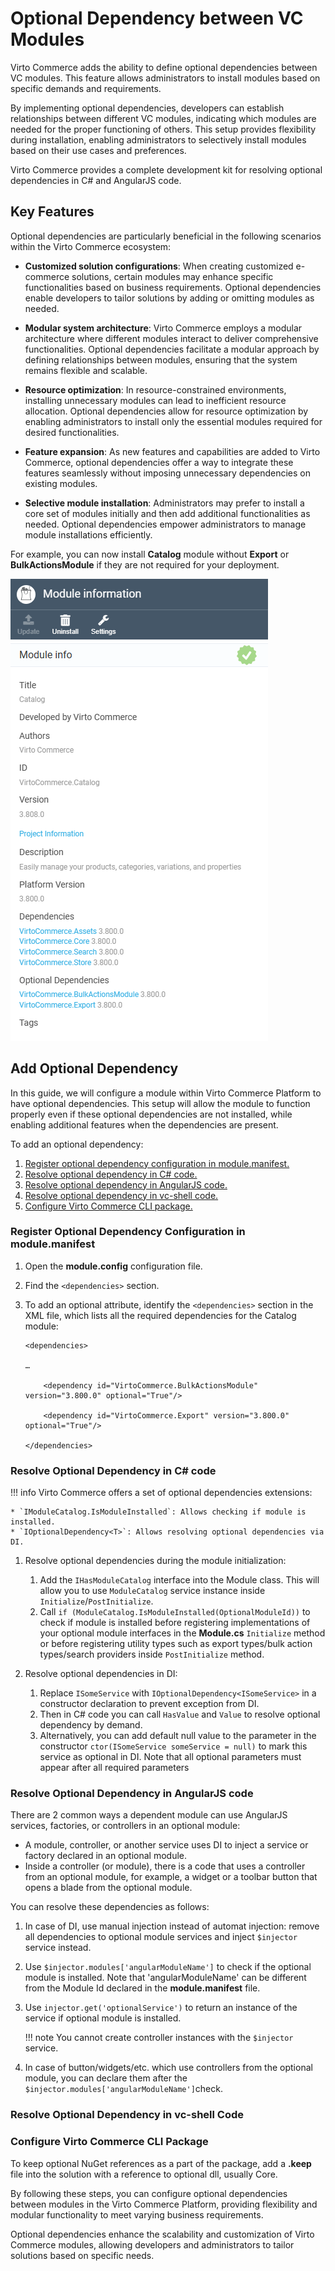 # Optional Dependency between VC Modules 

Virto Commerce adds the ability to define optional dependencies between VC modules. This feature allows administrators to install modules based on specific demands and requirements. 

By implementing optional dependencies, developers can establish relationships between different VC modules, indicating which modules are needed for the proper functioning of others. This setup provides flexibility during installation, enabling administrators to selectively install modules based on their use cases and preferences. 

Virto Commerce provides a complete development kit for resolving optional dependencies in C# and AngularJS code. 

## Key Features 

Optional dependencies are particularly beneficial in the following scenarios within the Virto Commerce ecosystem: 

* **Customized solution configurations**: When creating customized e-commerce solutions, certain modules may enhance specific functionalities based on business requirements. Optional dependencies enable developers to tailor solutions by adding or omitting modules as needed. 

* **Modular system architecture**: Virto Commerce employs a modular architecture where different modules interact to deliver comprehensive functionalities. Optional dependencies facilitate a modular approach by defining relationships between modules, ensuring that the system remains flexible and scalable. 

* **Resource optimization**: In resource-constrained environments, installing unnecessary modules can lead to inefficient resource allocation. Optional dependencies allow for resource optimization by enabling administrators to install only the essential modules required for desired functionalities. 

* **Feature expansion**: As new features and capabilities are added to Virto Commerce, optional dependencies offer a way to integrate these features seamlessly without imposing unnecessary dependencies on existing modules. 

* **Selective module installation**: Administrators may prefer to install a core set of modules initially and then add additional functionalities as needed. Optional dependencies empower administrators to manage module installations efficiently. 

For example, you can now install **Catalog** module without **Export** or **BulkActionsModule** if they are not required for your deployment.  

![Optional Catalog module dependencies](media/optional-dependencies.png)

## Add Optional Dependency 

In this guide, we will configure a module within Virto Commerce Platform to have optional dependencies. This setup will allow the module to function properly even if these optional dependencies are not installed, while enabling additional features when the dependencies are present. 

To add an optional dependency:

1. [Register optional dependency configuration in module.manifest.](optional-dependency.md#register-optional-dependency-configuration-in-modulemanifest)
1. [Resolve optional dependency in C# code.](optional-dependency.md#resolve-optional-dependency-in-c-code)
1. [Resolve optional dependency in AngularJS code.](optional-dependency.md#resolve-optional-dependency-in-angularjs-code)
1. [Resolve optional dependency in vc-shell code.](optional-dependency.md#resolve-optional-dependency-in-vc-shell-code)
1. [Configure Virto Commerce CLI package.](optional-dependency.md#configurу-virto-commerce-cli-package)


### Register Optional Dependency Configuration in **module.manifest**

1. Open the **module.config** configuration file. 
1. Find the `<dependencies>` section.  
1. To add an optional attribute, identify the `<dependencies>` section in the XML file, which lists all the required dependencies for the Catalog module: 

    ```
    <dependencies> 

    … 

        <dependency id="VirtoCommerce.BulkActionsModule" version="3.800.0" optional="True"/> 

        <dependency id="VirtoCommerce.Export" version="3.800.0" optional="True"/> 

    </dependencies> 
    ```

### Resolve Optional Dependency in C# code

!!! info 
    Virto Commerce offers a set of optional dependencies extensions: 

    * `IModuleCatalog.IsModuleInstalled`: Allows checking if module is installed. 
    * `IOptionalDependency<T>`: Allows resolving optional dependencies via DI. 

1. Resolve optional dependencies during the module initialization: 

    1. Add the `IHasModuleCatalog` interface into the Module class. This will allow you to use `ModuleCatalog` service instance inside `Initialize`/`PostInitialize`. 
    1. Call `if (ModuleCatalog.IsModuleInstalled(OptionalModuleId))` to check if module is installed before registering implementations of your optional module interfaces in the **Module.cs** `Initialize` method or before registering utility types such as export types/bulk action types/search providers inside `PostInitialize` method. 

1. Resolve optional dependencies in DI: 

    1. Replace `ISomeService` with `IOptionalDependency<ISomeService>` in a constructor declaration to prevent exception from DI. 
    1. Then in C# code you can call `HasValue` and `Value` to resolve optional dependency by demand.
    1. Alternatively, you can add default null value to the parameter in the constructor `ctor(ISomeService someService = null)` to mark this service as optional in DI. Note that all optional parameters must appear after all required parameters 

 
### Resolve Optional Dependency in AngularJS code

There are 2 common ways a dependent module can use AngularJS services, factories, or controllers in an optional module: 

* A module, controller, or another service uses DI to inject a service or factory declared in an optional module. 
* Inside a controller (or module), there is a code that uses a controller from an optional module, for example, a widget or a toolbar button that opens a blade from the optional module. 

You can resolve these dependencies as follows: 

1. In case of DI, use manual injection instead of automat injection: remove all dependencies to optional module services and inject `$injector` service instead.  
1. Use `$injector.modules['angularModuleName']` to check if the optional module is installed. Note that 'angularModuleName' can be different from the Module Id declared in the **module.manifest** file.  
1. Use `injector.get('optionalService')` to return an instance of the service if optional module is installed. 

    !!! note
        You cannot create controller instances with the `$injector` service.

1. In case of button/widgets/etc. which use controllers from the optional module, you can declare them after the `$injector.modules['angularModuleName']`check. 

### Resolve Optional Dependency in vc-shell Code

### Configure Virto Commerce CLI Package 

To keep optional NuGet references as a part of the package, add a **.keep** file into the solution with a reference to optional dll, usually Core.  


By following these steps, you can configure optional dependencies between modules in the Virto Commerce Platform, providing flexibility and modular functionality to meet varying business requirements.

Optional dependencies enhance the scalability and customization of Virto Commerce modules, allowing developers and administrators to tailor solutions based on specific needs.